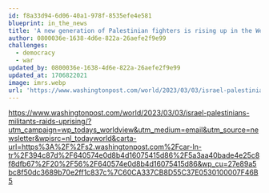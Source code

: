 ```yaml
---
id: f8a33d94-6d06-40a1-978f-8535efe4e581
blueprint: in_the_news
title: 'A new generation of Palestinian fighters is rising up in the West Bank'
author: 0800036e-1638-4d6e-822a-26aefe2f9e99
challenges:
  - democracy
  - war
updated_by: 0800036e-1638-4d6e-822a-26aefe2f9e99
updated_at: 1706822021
image: imrs.webp
url: 'https://www.washingtonpost.com/world/2023/03/03/israel-palestinians-militants-raids-uprising/?utm_campaign=wp_todays_worldview&utm_medium=email&utm_source=newsletter&wpisrc=nl_todayworld&carta-url=https%3A%2F%2Fs2.washingtonpost.com%2Fcar-ln-tr%2F394c87d%2F640574e0d8b4d16075415d86%2F5a3aa40bade4e25c8f8dfb67%2F20%2F56%2F640574e0d8b4d16075415d86&wp_cu=27e89a5bc8f50dc3689b70e2ff1c837c%7C60CA337CB8D55C37E0530100007F46B5'
---
```

https://www.washingtonpost.com/world/2023/03/03/israel-palestinians-militants-raids-uprising/?utm_campaign=wp_todays_worldview&utm_medium=email&utm_source=newsletter&wpisrc=nl_todayworld&carta-url=https%3A%2F%2Fs2.washingtonpost.com%2Fcar-ln-tr%2F394c87d%2F640574e0d8b4d16075415d86%2F5a3aa40bade4e25c8f8dfb67%2F20%2F56%2F640574e0d8b4d16075415d86&wp_cu=27e89a5bc8f50dc3689b70e2ff1c837c%7C60CA337CB8D55C37E0530100007F46B5